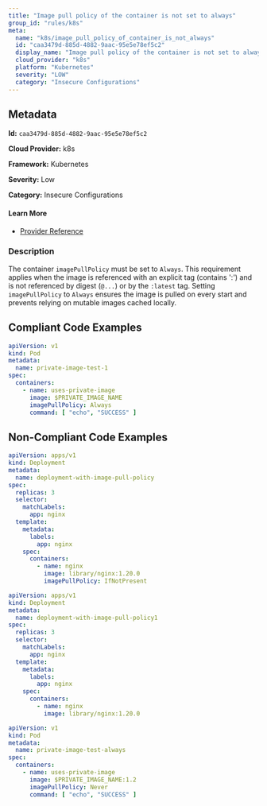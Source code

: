 ```yaml
---
title: "Image pull policy of the container is not set to always"
group_id: "rules/k8s"
meta:
  name: "k8s/image_pull_policy_of_container_is_not_always"
  id: "caa3479d-885d-4882-9aac-95e5e78ef5c2"
  display_name: "Image pull policy of the container is not set to always"
  cloud_provider: "k8s"
  platform: "Kubernetes"
  severity: "LOW"
  category: "Insecure Configurations"
---
```

## Metadata

**Id:** `caa3479d-885d-4882-9aac-95e5e78ef5c2`

**Cloud Provider:** k8s

**Framework:** Kubernetes

**Severity:** Low

**Category:** Insecure Configurations

#### Learn More

 - [Provider Reference](https://kubernetes.io/docs/concepts/containers/images/#updating-images)

### Description

 The container `imagePullPolicy` must be set to `Always`. This requirement applies when the image is referenced with an explicit tag (contains ':') and is not referenced by digest (`@...`) or by the `:latest` tag. Setting `imagePullPolicy` to `Always` ensures the image is pulled on every start and prevents relying on mutable images cached locally.


## Compliant Code Examples
```yaml
apiVersion: v1
kind: Pod
metadata:
  name: private-image-test-1
spec:
  containers:
    - name: uses-private-image
      image: $PRIVATE_IMAGE_NAME
      imagePullPolicy: Always
      command: [ "echo", "SUCCESS" ]
```
## Non-Compliant Code Examples
```yaml
apiVersion: apps/v1
kind: Deployment
metadata:
  name: deployment-with-image-pull-policy
spec:
  replicas: 3
  selector:
    matchLabels:
      app: nginx
  template:
    metadata:
      labels:
        app: nginx
    spec:
      containers:
        - name: nginx
          image: library/nginx:1.20.0
          imagePullPolicy: IfNotPresent

```

```yaml
apiVersion: apps/v1
kind: Deployment
metadata:
  name: deployment-with-image-pull-policy1
spec:
  replicas: 3
  selector:
    matchLabels:
      app: nginx
  template:
    metadata:
      labels:
        app: nginx
    spec:
      containers:
        - name: nginx
          image: library/nginx:1.20.0

```

```yaml
apiVersion: v1
kind: Pod
metadata:
  name: private-image-test-always
spec:
  containers:
    - name: uses-private-image
      image: $PRIVATE_IMAGE_NAME:1.2
      imagePullPolicy: Never
      command: [ "echo", "SUCCESS" ]
```